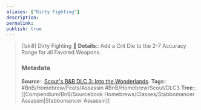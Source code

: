 ```yaml
---
aliases: ["Dirty Fighting"]
description: 
permalink: 
publish: true
---
```


> [!skill] Dirty Fighting 🍻
> **Details**:: Add a Crit Die to the 2-7 Accuracy Range for all Favored Weapons.
> ### Metadata
> **Source**:: [Scout's B&B DLC 3: Into the Wonderlands](https://docs.google.com/document/d/1MLOgrWwcLNTnP9PuXrKiLImy7SUh4hXO8arVUAlmdp0/edit).
> **Tags**:: #BnB/Homebrew/Feats/Assassin #BnB/Homebrew/Scout/DLC3
> **Tree**:: [[Compendium/BnB/Sourcebook Homebrews/Classes/Stabbomancer Assassin|Stabbomancer Assassin]]




